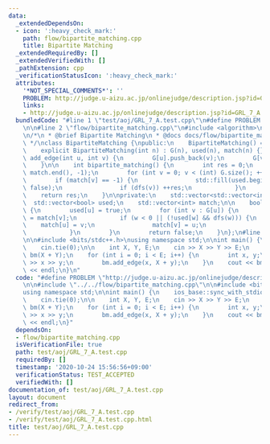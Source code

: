 ```yaml
---
data:
  _extendedDependsOn:
  - icon: ':heavy_check_mark:'
    path: flow/bipartite_matching.cpp
    title: Bipartite Matching
  _extendedRequiredBy: []
  _extendedVerifiedWith: []
  _pathExtension: cpp
  _verificationStatusIcon: ':heavy_check_mark:'
  attributes:
    '*NOT_SPECIAL_COMMENTS*': ''
    PROBLEM: http://judge.u-aizu.ac.jp/onlinejudge/description.jsp?id=GRL_7_A
    links:
    - http://judge.u-aizu.ac.jp/onlinejudge/description.jsp?id=GRL_7_A
  bundledCode: "#line 1 \"test/aoj/GRL_7_A.test.cpp\"\n#define PROBLEM \"http://judge.u-aizu.ac.jp/onlinejudge/description.jsp?id=GRL_7_A\"\
    \n\n#line 2 \"flow/bipartite_matching.cpp\"\n#include <algorithm>\n#include <vector>\n\
    \n/*\n * @brief Bipartite Matching\n * @docs docs/flow/bipartite_matching.md\n\
    \ */\nclass BipartiteMatching {\npublic:\n    BipartiteMatching() = default;\n\
    \    explicit BipartiteMatching(int n) : G(n), used(n), match(n) {}\n\n    void\
    \ add_edge(int u, int v) {\n        G[u].push_back(v);\n        G[v].push_back(u);\n\
    \    }\n\n    int bipartite_matching() {\n        int res = 0;\n        std::fill(match.begin(),\
    \ match.end(), -1);\n        for (int v = 0; v < (int) G.size(); ++v) {\n    \
    \        if (match[v] == -1) {\n                std::fill(used.begin(), used.end(),\
    \ false);\n                if (dfs(v)) ++res;\n            }\n        }\n    \
    \    return res;\n    }\n\nprivate:\n    std::vector<std::vector<int>> G;\n  \
    \  std::vector<bool> used;\n    std::vector<int> match;\n\n    bool dfs(int u)\
    \ {\n        used[u] = true;\n        for (int v : G[u]) {\n            int w\
    \ = match[v];\n            if (w < 0 || (!used[w] && dfs(w))) {\n            \
    \    match[u] = v;\n                match[v] = u;\n                return true;\n\
    \            }\n        }\n        return false;\n    }\n};\n#line 4 \"test/aoj/GRL_7_A.test.cpp\"\
    \n\n#include <bits/stdc++.h>\nusing namespace std;\n\nint main() {\n    ios_base::sync_with_stdio(false);\n\
    \    cin.tie(0);\n\n    int X, Y, E;\n    cin >> X >> Y >> E;\n    BipartiteMatching\
    \ bm(X + Y);\n    for (int i = 0; i < E; i++) {\n        int x, y;\n        cin\
    \ >> x >> y;\n        bm.add_edge(x, X + y);\n    }\n    cout << bm.bipartite_matching()\
    \ << endl;\n}\n"
  code: "#define PROBLEM \"http://judge.u-aizu.ac.jp/onlinejudge/description.jsp?id=GRL_7_A\"\
    \n\n#include \"../../flow/bipartite_matching.cpp\"\n\n#include <bits/stdc++.h>\n\
    using namespace std;\n\nint main() {\n    ios_base::sync_with_stdio(false);\n\
    \    cin.tie(0);\n\n    int X, Y, E;\n    cin >> X >> Y >> E;\n    BipartiteMatching\
    \ bm(X + Y);\n    for (int i = 0; i < E; i++) {\n        int x, y;\n        cin\
    \ >> x >> y;\n        bm.add_edge(x, X + y);\n    }\n    cout << bm.bipartite_matching()\
    \ << endl;\n}"
  dependsOn:
  - flow/bipartite_matching.cpp
  isVerificationFile: true
  path: test/aoj/GRL_7_A.test.cpp
  requiredBy: []
  timestamp: '2020-10-24 15:56:56+09:00'
  verificationStatus: TEST_ACCEPTED
  verifiedWith: []
documentation_of: test/aoj/GRL_7_A.test.cpp
layout: document
redirect_from:
- /verify/test/aoj/GRL_7_A.test.cpp
- /verify/test/aoj/GRL_7_A.test.cpp.html
title: test/aoj/GRL_7_A.test.cpp
---
```


